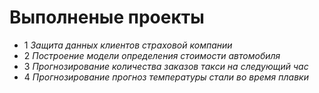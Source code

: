 # Выполненые проекты

- 1 *Защита данных клиентов страховой компании*
- 2 *Построение модели определения стоимости автомобиля*
- 3 *Прогнозирование количества заказов такси на следующий час*
- 4 *Прогнозирование прогноз температуры стали во время плавки*
